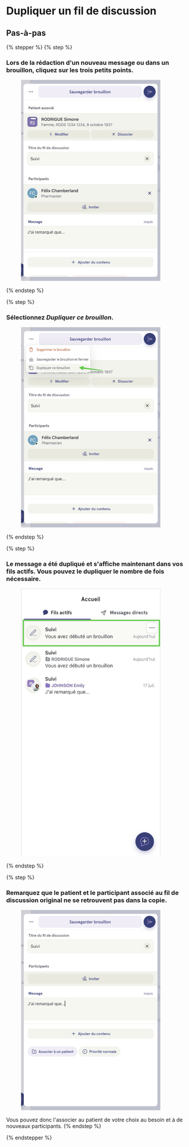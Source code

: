 # Dupliquer un fil de discussion

## Pas-à-pas

{% stepper %}
{% step %}
### Lors de la rédaction d'un nouveau message ou dans un brouillon, cliquez sur les trois petits points.

<div align="left"><figure><img src="../../.gitbook/assets/Dupliquer un fil de discussion - Step 1.jpeg" alt="" width="375"><figcaption></figcaption></figure></div>

{% endstep %}

{% step %}
### Sélectionnez *Dupliquer ce brouillon*.

<div align="left"><figure><img src="../../.gitbook/assets/Dupliquer un fil de discussion - Step 2.jpeg" alt="" width="375"><figcaption></figcaption></figure></div>
{% endstep %}

{% step %}
### Le message a été dupliqué et s'affiche maintenant dans vos fils actifs. Vous pouvez le dupliquer le nombre de fois nécessaire.

<div align="left"><figure><img src="../../.gitbook/assets/Dupliquer un fil de discussion - Step 3.jpeg" alt="" width="375"><figcaption></figcaption></figure></div>
{% endstep %}


{% step %}
### Remarquez que le patient et le participant associé au fil de discussion original ne se retrouvent pas dans la copie. 

<div align="left"><figure><img src="../../.gitbook/assets/Dupliquer un fil de discussion - Step 4.jpeg" alt="" width="375"><figcaption></figcaption></figure></div>

Vous pouvez donc l'associer au patient de votre choix au besoin et à de nouveaux participants.
{% endstep %}


{% endstepper %}